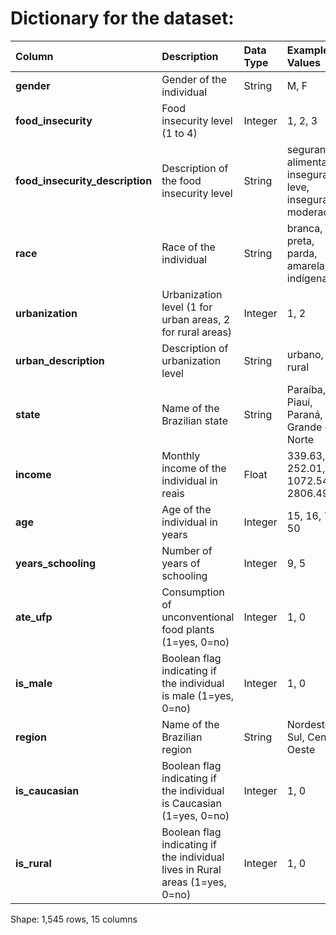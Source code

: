 # Dictionary for the dataset:

| Column                       | Description                              | Data Type | Example Values                              |
|:-----------------------------|:-----------------------------------------|:----------|:--------------------------------------------|
| **gender**                   | Gender of the individual                 | String    | M, F                                        |
| **food_insecurity**          | Food insecurity level (1 to 4)           | Integer   | 1, 2, 3                                     |
| **food_insecurity_description** | Description of the food insecurity level | String    | seguranca alimentar, insegurança leve, insegurança moderada |
| **race**                     | Race of the individual                   | String    | branca, preta, parda, amarela, indígena     |
| **urbanization**             | Urbanization level (1 for urban areas, 2 for rural areas) | Integer | 1, 2                                 |
| **urban_description**        | Description of urbanization level        | String    | urbano, rural                               |
| **state**                    | Name of the Brazilian state              | String    | Paraíba, Piauí, Paraná, Rio Grande do Norte |
| **income**                   | Monthly income of the individual in reais | Float     | 339.63, 252.01, 1072.54, 2806.49            |
| **age**                      | Age of the individual in years           | Integer   | 15, 16, 72, 50                              |
| **years_schooling**          | Number of years of schooling             | Integer   | 9, 5                                        |
| **ate_ufp**                  | Consumption of unconventional food plants (1=yes, 0=no) | Integer | 1, 0                                  |
| **is_male**                  | Boolean flag indicating if the individual is male (1=yes, 0=no) | Integer | 1, 0                                |
| **region**                   | Name of the Brazilian region             | String    | Nordeste, Sul, Centro Oeste                |
| **is_caucasian**             | Boolean flag indicating if the individual is Caucasian (1=yes, 0=no) | Integer | 1, 0                              |
| **is_rural**                 | Boolean flag indicating if the individual lives in Rural areas (1=yes, 0=no) | Integer | 1, 0                            |

Shape: 1,545 rows, 15 columns